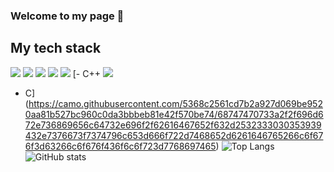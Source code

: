 ### Welcome to my page 👋
## My tech stack
<img src="https://img.shields.io/badge/python-3776AB?style=for-the-badge&logo=python&logoColor=white"> <img src="https://img.shields.io/badge/linux-FCC624?style=for-the-badge&logo=linux&logoColor=black"> <img src="https://img.shields.io/badge/github-181717?style=for-the-badge&logo=github&logoColor=white"> <img src="https://img.shields.io/badge/git-F05032?style=for-the-badge&logo=git&logoColor=white"> <img src="https://img.shields.io/badge/C-A8B9CC?style=flat-square&logo=C&logoColor=white"/>
[- C++ <img src="https://img.shields.io/badge/CSS3-1572B6?style=flat-square&logo=css3&logoColor=white"/>
- C](https://camo.githubusercontent.com/5368c2561cd7b2a927d069be9520aa81b527bc960c0da3bbbeb81e42f570be74/68747470733a2f2f696d672e736869656c64732e696f2f62616467652f632d2532333030353939432e7376673f7374796c653d666f722d7468652d6261646765266c6f676f3d63266c6f676f436f6c6f723d7768697465)
![Top Langs](https://github-readme-stats.vercel.app/api/top-langs/?username=es7705)
![GitHub stats](https://github-readme-stats.vercel.app/api?username=es7705)

